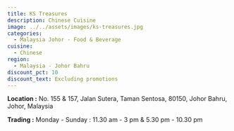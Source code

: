 ```yaml
---
title: KS Treasures
description: Chinese Cuisine
image: ../../assets/images/ks-treasures.jpg
categories:
  - Malaysia Johor - Food & Beverage
cuisine:
  - Chinese
region:
  - Malaysia - Johor Bahru
discount_pct: 10
discount_text: Excluding promotions
---
```

**Location :** No. 155 & 157, Jalan Sutera, Taman Sentosa, 80150, Johor Bahru, Johor, Malaysia

**Trading :** Monday - Sunday : 11.30 am - 3 pm & 5.30 pm - 10.30 pm
